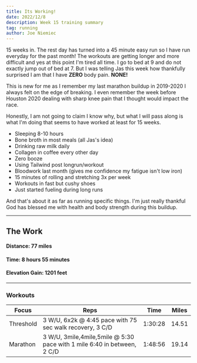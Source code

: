 ```yaml
---
title: Its Working!
date: 2022/12/8
description: Week 15 training summary
tag: running
author: Joe Niemiec
---
```

15 weeks in. The rest day has turned into a 45 minute easy run so I have run everyday for the past month! The workouts are getting longer and more difficult and yes at this point I'm tired all time. I go to bed at 9 and do not exactly jump out of bed at 7. But I was telling Jas this week how thankfully surprised I am that I have **ZERO** body pain. **NONE!**

This is new for me as I remember my last marathon buildup in 2019-2020 I always felt on the edge of breaking. I even remember the week before Houston 2020 dealing with sharp knee pain that I thought would impact the race.

Honestly, I am not going to claim I know why, but what I will pass along is what I'm doing that seems to have worked at least for 15 weeks.

- Sleeping 8-10 hours
- Bone broth in most meals (all Jas's idea)
- Drinking raw milk daily
- Collagen in coffee every other day
- Zero booze
- Using Tailwind post longrun/workout
- Bloodwork last month (gives me confidence my fatigue isn't low iron)
- 15 minutes of rolling and stretching 3x per week
- Workouts in fast but cushy shoes
- Just started fueling during long runs

And that's about it as far as running specific things. I'm just really thankful God has blessed me with health and body strength during this buildup.

--------------------------- 

## **The Work**

#### **Distance:** 77 miles

#### **Time:** 8 hours 55 minutes

#### **Elevation Gain:** 1201 feet  

---------------------------

### **Workouts**

<div className="overflow-x-auto">
<table className="min-w-full inline-block text-left">
  <thead className="border-b-2 border-green-500 uppercase bg-slate-100 dark:bg-slate-800">
  <tr>
    <th className="py-3 px-6">Focus </th>
    <th className="py-3 px-6">Reps</th>
    <th className="py-3 px-6">Time</th>
    <th className="py-3 px-6">Miles</th>
  </tr>
  </thead>
  <tr className="bg-white border-b-2 border-green-500 dark:bg-slate-800">
    <td className="py-4 px-6">Threshold</td>
    <td className="py-4 px-6">3 W/U, 6x2k @ 4:45 pace with 75 sec walk recovery, 3 C/D</td>
    <td className="py-4 px-6">1:30:28</td>
    <td className="py-4 px-6">14.51</td>
  </tr>
  <tr className="bg-white border-b-2 border-green-500 dark:bg-slate-800">
    <td className="py-4 px-6">Marathon</td>
    <td className="py-4 px-6">3 W/U, 3mile,4mile,5mile @ 5:30 pace with 1 mile 6:40 in between, 2 C/D</td>
    <td className="py-4 px-6">1:48:56</td>
    <td className="py-4 px-6">19.14</td>
  </tr>
</table>
</div>

